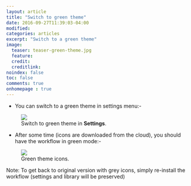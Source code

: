 ```yaml
---
layout: article
title: "Switch to green theme"
date: 2016-09-27T11:39:03-04:00
modified:
categories: articles
excerpt: "Switch to a green theme"
image:
  teaser: teaser-green-theme.jpg
  feature:
  credit: 
  creditlink:
noindex: false
toc: false
comments: true
onhomepage : true
---
```


* You can switch to a green theme in settings menu:-

<figure>
	<img src="{{ site.url }}/images/green-theme1.jpg"></a>
	<figcaption>Switch to green theme in <b>Settings</b>.</figcaption>
</figure>

* After some time (icons are downloaded from the cloud), you should have the workflow in green mode:-

<figure>
	<img src="{{ site.url }}/images/green-theme2.jpg"></a>
	<figcaption>Green theme icons.</figcaption>
</figure>

Note: To get back to original version with grey icons, simply re-install the workflow (settings and library will be preserved)
